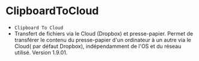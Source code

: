 # ClipboardToCloud
* `Clipboard To Cloud`
* Transfert de fichiers via le Cloud (Dropbox) et presse-papier.
Permet de transférer le contenu du presse-papier d'un ordinateur à un autre via le Cloud( par défaut Dropbox), indépendamment de l'OS et du réseau utilisé.
Version 1.9.01.

